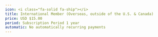 ```yaml
---
icon: <i class="fa-solid fa-ship"></i>
title: International Member (Overseas, outside of the U.S. & Canada)
price: USD $15.00
period: Subscription Period 1 year
automatic: No automatically recurring payments
---
```

